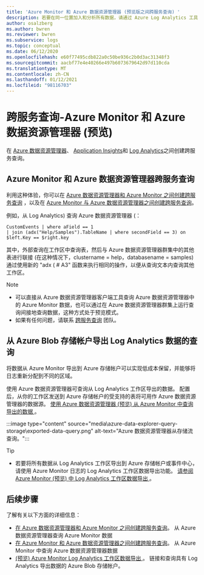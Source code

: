 ```yaml
---
title: 'Azure Monitor 和 Azure 数据资源管理器 (预览版之间跨服务查询) '
description: 若要在同一位置加入和分析所有数据，请通过 Azure Log Analytics 工具查询 Azure 数据资源管理器数据。
author: osalzberg
ms.author: bwren
ms.reviewer: bwren
ms.subservice: logs
ms.topic: conceptual
ms.date: 06/12/2020
ms.openlocfilehash: e60f77495cdb822a0c50be936c2b0d3ac31348f3
ms.sourcegitcommit: aacbf77e4e40266e497b6073679642d97d110cda
ms.translationtype: MT
ms.contentlocale: zh-CN
ms.lasthandoff: 01/12/2021
ms.locfileid: "98116703"
---
```

# <a name="cross-service-query---azure-monitor-and-azure-data-explorer-preview"></a>跨服务查询-Azure Monitor 和 Azure 数据资源管理器 (预览) 
在 [Azure 数据资源管理器](https://docs.microsoft.com/azure/data-explorer/)、 [Application Insights](/azure/azure-monitor/app/app-insights-overview)和 [Log Analytics](/azure/azure-monitor/platform/data-platform-logs)之间创建跨服务查询。
## <a name="azure-monitor-and-azure-data-explorer-cross-service-querying"></a>Azure Monitor 和 Azure 数据资源管理器跨服务查询
利用这种体验，你可以在 [Azure 数据资源管理器和 Azure Monitor 之间创建跨服务查询](https://docs.microsoft.com/azure/data-explorer/query-monitor-data) ，以及在 [Azure Monitor 与 Azure 数据资源管理器之间创建跨服务查询](https://docs.microsoft.com/azure/azure-monitor/platform/azure-monitor-data-explorer-proxy)。

例如，从 Log Analytics) 查询 Azure 数据资源管理器 (：
```kusto
CustomEvents | where aField == 1
| join (adx("Help/Samples").TableName | where secondField == 3) on $left.Key == $right.key
```
其中，外部查询在工作区中查询表，然后与 Azure 数据资源管理器群集中的其他表进行联接 (在这种情况下，clustername = help，databasename = samples) 通过使用新的 "adx ( # A3" 函数来执行相同的操作，以便从查询文本内查询其他工作区。

> [!NOTE]
> * 可以直接从 Azure 数据资源管理器客户端工具查询 Azure 数据资源管理器中的 Azure Monitor 数据，也可以通过在 Azure 数据资源管理器群集上运行查询间接地查询数据，这种方式处于预览模式。
> * 如果有任何问题，请联系 [跨服务查询](mailto:adxproxy@microsoft.com) 团队。

## <a name="query-exported-log-analytics-data-from-azure-blob-storage-account"></a>从 Azure Blob 存储帐户导出 Log Analytics 数据的查询

将数据从 Azure Monitor 导出到 Azure 存储帐户可以实现低成本保留，并能够将日志重新分配到不同的区域。

使用 Azure 数据资源管理器可查询从 Log Analytics 工作区导出的数据。 配置后，从你的工作区发送到 Azure 存储帐户的受支持的表将可用作 Azure 数据资源管理器的数据源。 [使用 Azure 数据资源管理器 (预览) 从 Azure Monitor 中查询导出的数据 ](https://docs.microsoft.com/azure/azure-monitor/platform/azure-data-explorer-query-storage)。

:::image type="content" source="media\azure-data-explorer-query-storage\exported-data-query.png" alt-text="Azure 数据资源管理器从存储流查询。":::

>[!tip] 
> * 若要将所有数据从 Log Analytics 工作区导出到 Azure 存储帐户或事件中心，请使用 Azure Monitor 日志的 Log Analytics 工作区数据导出功能。 [请参阅 Azure Monitor (预览) 中 Log Analytics 工作区数据导出 ](https://docs.microsoft.com/azure/data-explorer/query-monitor-data)。

## <a name="next-steps"></a>后续步骤
了解有关以下方面的详细信息：
* [在 Azure 数据资源管理器和 Azure Monitor 之间创建跨服务查询](https://docs.microsoft.com/azure/data-explorer/query-monitor-data)。 从 Azure 数据资源管理器查询 Azure Monitor 数据
* [在 Azure Monitor 和 Azure 数据资源管理器之间创建跨服务查询](https://docs.microsoft.com/azure/azure-monitor/platform/azure-monitor-data-explorer-proxy)。 从 Azure Monitor 中查询 Azure 数据资源管理器数据
* [ (预览) Azure Monitor Log Analytics 工作区数据导出 ](https://docs.microsoft.com/azure/data-explorer/query-monitor-data)。 链接和查询具有 Log Analytics 导出数据的 Azure Blob 存储帐户。
